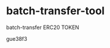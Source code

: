 # batch-transfer-tool
batch-transfer ERC20 TOKEN























































gue38f3
